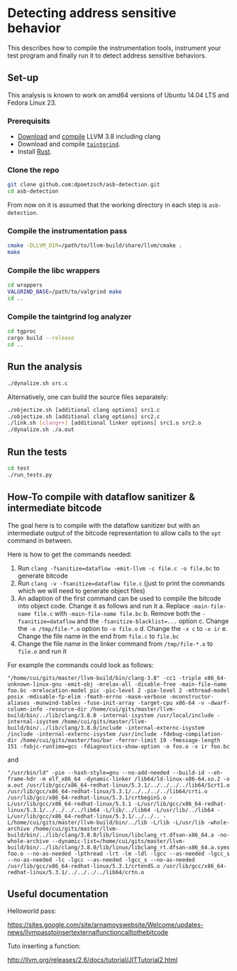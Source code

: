# Detecting address sensitive behavior
This describes how to compile the instrumentation tools, instrument your test program and finally run it to detect address sensitive behaviors.

## Set-up

This analysis is known to work on amd64 versions of Ubuntu 14.04 LTS and Fedora Linux 23.

### Prerequisits
* [Download](http://llvm.org/releases/download.html#3.8.0) and [compile](http://llvm.org/releases/3.8.0/docs/GettingStarted.html) LLVM 3.8 including clang
* Download and compile [`taintgrind`](https://github.com/wmkhoo/taintgrind).
* Install [Rust](https://www.rust-lang.org/).

### Clone the repo

```bash
git clone github.com:dpoetzsch/asb-detection.git
cd asb-detection
```

From now on it is assumed that the working directory in each step is `asb-detection`.

### Compile the instrumentation pass

```bash
cmake -DLLVM_DIR=/path/to/llvm-build/share/llvm/cmake .
make
```

### Compile the libc wrappers

```bash
cd wrappers
VALGRIND_BASE=/path/to/valgrind make
cd ..
```

### Compile the taintgrind log analyzer

```bash
cd tgproc
cargo build --release
cd ..
```

## Run the analysis

```bash
./dynalize.sh src.c
```

Alternatively, one can build the source files separately:

```bash
./objectize.sh [additional clang options] src1.c
./objectize.sh [additional clang options] src2.c
./link.sh [clang++] [additional linker options] src1.o src2.o
./dynalize.sh ./a.out
```

## Run the tests

```bash
cd test
./run_tests.py
```

## How-To compile with dataflow sanitizer & intermediate bitcode
The goal here is to compile with the dataflow sanitizer but with an intermediate output of the bitcode representation to allow calls to the `opt` command in between.

Here is how to get the commands needed:

1. Run `clang -fsanitize=dataflow -emit-llvm -c file.c -o file.bc` to generate bitcode
2. Run `clang -v -fsanitize=dataflow file.c` (just to print the commands which we will need to generate object files)
3. An adaption of the first command can be used to compile the bitcode into object code. Change it as follows and run it
   a. Replace `-main-file-name file.c` with `-main-file-name file.bc`
   b. Remove both the `-fsanitize=dataflow` and the `-fsanitize-blacklist=...` option
   c. Change the `-o /tmp/file-*.o` option to `-o file.o`
   d. Change the `-x c` to `-x ir`
   e. Change the file name in the end from `file.c` to `file.bc`
4. Change the file name in the linker command from `/tmp/file-*.o` to `file.o` and run it

For example the commands could look as follows:

```
"/home/cui/gits/master/llvm-build/bin/clang-3.8" -cc1 -triple x86_64-unknown-linux-gnu -emit-obj -mrelax-all -disable-free -main-file-name foo.bc -mrelocation-model pic -pic-level 2 -pie-level 2 -mthread-model posix -mdisable-fp-elim -fmath-errno -masm-verbose -mconstructor-aliases -munwind-tables -fuse-init-array -target-cpu x86-64 -v -dwarf-column-info -resource-dir /home/cui/gits/master/llvm-build/bin/../lib/clang/3.8.0 -internal-isystem /usr/local/include -internal-isystem /home/cui/gits/master/llvm-build/bin/../lib/clang/3.8.0/include -internal-externc-isystem /include -internal-externc-isystem /usr/include -fdebug-compilation-dir /home/cui/gits/master/foo/bar -ferror-limit 19 -fmessage-length 151 -fobjc-runtime=gcc -fdiagnostics-show-option -o foo.o -x ir foo.bc
```

and

```
"/usr/bin/ld" -pie --hash-style=gnu --no-add-needed --build-id --eh-frame-hdr -m elf_x86_64 -dynamic-linker /lib64/ld-linux-x86-64.so.2 -o a.out /usr/lib/gcc/x86_64-redhat-linux/5.3.1/../../../../lib64/Scrt1.o /usr/lib/gcc/x86_64-redhat-linux/5.3.1/../../../../lib64/crti.o /usr/lib/gcc/x86_64-redhat-linux/5.3.1/crtbeginS.o -L/usr/lib/gcc/x86_64-redhat-linux/5.3.1 -L/usr/lib/gcc/x86_64-redhat-linux/5.3.1/../../../../lib64 -L/lib/../lib64 -L/usr/lib/../lib64 -L/usr/lib/gcc/x86_64-redhat-linux/5.3.1/../../.. -L/home/cui/gits/master/llvm-build/bin/../lib -L/lib -L/usr/lib -whole-archive /home/cui/gits/master/llvm-build/bin/../lib/clang/3.8.0/lib/linux/libclang_rt.dfsan-x86_64.a -no-whole-archive --dynamic-list=/home/cui/gits/master/llvm-build/bin/../lib/clang/3.8.0/lib/linux/libclang_rt.dfsan-x86_64.a.syms foo.o --no-as-needed -lpthread -lrt -lm -ldl -lgcc --as-needed -lgcc_s --no-as-needed -lc -lgcc --as-needed -lgcc_s --no-as-needed /usr/lib/gcc/x86_64-redhat-linux/5.3.1/crtendS.o /usr/lib/gcc/x86_64-redhat-linux/5.3.1/../../../../lib64/crtn.o
```

## Useful documentation
Helloworld pass:

https://sites.google.com/site/arnamoyswebsite/Welcome/updates-news/llvmpasstoinsertexternalfunctioncalltothebitcode

Tuto inserting a function:

http://llvm.org/releases/2.6/docs/tutorial/JITTutorial2.html
